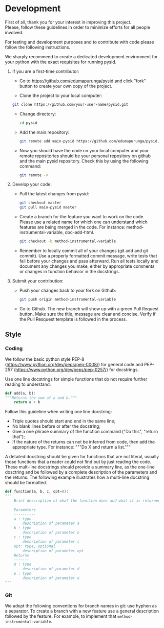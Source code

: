 # Development

First of all, thank you for your interest in improving this project.   
Please, follow these guidelines in order to minimize efforts for all people involved.  

For testing and development purposes and to contribute with code please follow the following instructions.

We sharply recommend to create a dedicated development environment for your python with the exact requisites for running pysid.   

1. If you are a first-time contributor:
   - Go to https://github.com/edumapurunga/pysid and click "fork" button to create your own copy of the project.
   
	- Clone the project to your local computer:
   
     ```bash
     git clone https://github.com/your-user-name/pysid.git
     ```
   
   - Change directory:
   
     ```bash
     cd pysid
     ```
   
   - Add the main repository:
   
     ```bash
     git remote add main-pysid https://github.com/edumapurunga/pysid.git
     ```
   
   - Now you should have the code on your local computer and your remote repositories should be your personal repository on github and the main pysid repository. Check this by using the following command:
   
     ```bash
     git remote -v 
     ```
   
2. Develop your code:

   - Pull the latest changes from pysid:

     ```bash
     git checkout master
     git pull main-pysid master
     ```

   - Create a branch for the feature you want to work on the code. Please use a related name for which one can understand which features are being merged in the code. For instance: method-instrumental-variable, doc-add-html. 

     ```bash
     git checkout -b method-instrumental-variable
     ```

   -  Remember to locally commit  all of your changes (git add and git commit). Use a properly formatted commit message, write tests that fail before your changes and pass afterward. Run all tests locally and document any changes you make, either by appropriate comments or changes in function behavior in the docstrings. 

3. Submit your contribution:

   - Push your changes back to your fork on Github:

     ```bash
     git push origin method-instrumental-variable
     ```

   - Go to Github. The new branch will show up with a green Pull Request button. Make sure the title, message are clear and concise. Verify if the Pull Resquest template is followed in the process.  

## Style

### Coding

We follow the basic python style PEP-8 (https://www.python.org/dev/peps/pep-0008/) for general code and PEP-257 (https://www.python.org/dev/peps/pep-0257/) for docstrings. 

Use one line docstrings for simple functions that do not require further reading to understand. 

```python
def add(a, b):
"""Returns the sum of a and b."""
    return a + b	
```

Follow this guideline when writing one line docstring:

- Triple quotes should start and end in the same line; 
- No blank lines before or after the docstring;
- Give a one phrase summary of the function command ("Do this", "return that");
- If the nature of the returns can not be inferred from code, then add the appropriate type. For instance: """Do X and return a list."""

A detailed docstring should be given for functions that are not literal, usually those functions that a reader could not find out by just reading the code. These mult-line docstrings should provide a summary line, as the one-line dosctring and be followed by a complete description of the parameters and the returns.  The following example illustrates how a multi-line docstring should be formatted. 

```python
def function(a, b, c, opt=0):
"""
	Brief description of what the function does and what it is returned.
	
	Parameters
	----------
	a : type
		description of parameter a
	b : type
		description of parameter b
	c : type
		description of parameter c
	opt: type, optional
		description of parameter opt
	Returns
	-------
	d : type
		description of parameter d
	e : type
		description of parameter e
"""
```

### Git

We adopt the following conventions for branch names in git: use hyphen as a separator. To create a branch with a new feature use a general description followed by the feature.  For example, to implement that `method-instrumental-variable`. 

